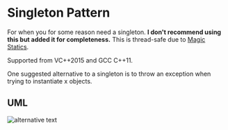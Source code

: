 # Singleton Pattern

For when you for some reason need a singleton. **I don't recommend using this but added it for completeness.**
This is thread-safe due to [Magic Statics](http://www.open-std.org/jtc1/sc22/wg21/docs/papers/2008/n2660.htm).

Supported from VC++2015 and GCC C++11.

One suggested alternative to a singleton is to throw an exception when trying to instantiate x objects.

## UML

![alternative text](http://www.plantuml.com/plantuml/proxy?src=https://raw.githubusercontent.com/jonathan-daniel/ModernDesignPatterns/master/SingletonPattern/doc/singleton_diagram.txt&fmt=svg)